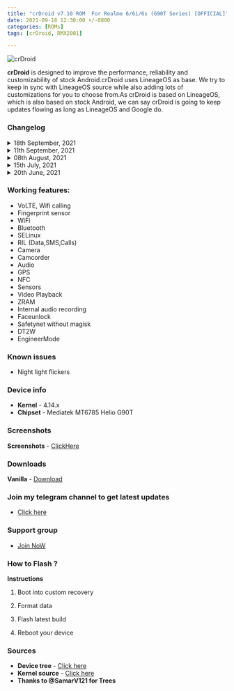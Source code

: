 ```yaml
---
title: "crDroid v7.10 ROM  For Realme 6/6i/6s (G90T Series) [OFFICIAL]"
date: 2021-09-18 12:30:00 +/-0800
categories: [ROMs]
tags: [crDroid, RMX2001]

---
```


![crDroid](https://gitlab.com/sribalaji/sribalaji.gitlab.io/-/raw/master/assets/images/headers/crDroid.jpg?raw=true)

**crDroid** is designed to improve the performance, reliability and customizability of stock Android.crDroid uses LineageOS as base. We try to keep in sync with LineageOS source while also adding lots of customizations for you to choose from.As crDroid is based on LineageOS, which is also based on stock Android, we can say crDroid is going to keep updates flowing as long as LineageOS and Google do.

### Changelog

<details>
<summary>18th September, 2021</summary>
<p><ul>
<li> Compiled with clang 13.</li>
<li> Latest September Patch Merged android-11.0.0_r43</li>
<li> Fixed Safety Net Issues and by defalut it will pass</li>
<li> Some other improvements and bug fixes.</li>
<li> crDroidAndroid source upstream.</li>
</ul></p>
</details>

<details>
<summary>11th September, 2021</summary>
<p><ul>
<li> Shipped with N.E.O.L.I.T-V3 kernel.</li>
<li> Compiled with clang 13.</li>
<li> Merged September security patch.</li>
<li> Some other improvements and bug fixes.</li>
<li> crDroidAndroid source upstream.</li>
</ul></p>
</details>

<details>
<summary>08th August, 2021</summary>
<p><ul>
<li> Shipped with N.E.O.L.I.T-V2 kernel.</li>
<li> Compiled with clang 11.</li>
<li> Merged August security patch.</li>
<li> Some other improvements and bug fixes.</li>
<li> crDroidAndroid source upstream.</li>
</ul></p>
</details>

<details>
<summary>15th July, 2021</summary>
<p><ul>
<li>Merged July ASB (android11.0.0_r39)</li>
<li>crDroid source upstream.</li>
<li>Added performance profiles.</li>
<li>Added GCam GO as prebuilt app.</li>
<li>Added FPS overlay in RealmeParts.</li>
<li>Replaced GameMode with PerformanceProfile along with the addition of PowerSaving profile.</li>
<li>Swtiched to basic Gapps.</li>
<li>Some other improvements and bug fixes.</li>
<li>Added Google Photos unlimited original resolution support.</li>
</ul></p>
</details>

<details>
<summary>20th June, 2021</summary>
<p><ul>
<li>Merged June ASB (android11.0.0_r38) </li>
<li>crDroid source upstream.</li>
<li>Removed prebuilt apps added by me. </li>
<li>Added performance profiles. </li>
<li>Added GCam GO as prebuiltapp.</li>
<li>Enabled VOOC suppourt from source.</li>
<li>Fixed blur</li>
<li>Fixed long press key reboot. </li>
<li>Fixed audio in Wifi calls. </li>
<li>Source Built kernel.</li>
<li>Some other improvements and bug fixes.</li>
<li>Misc improvements.</li>
</ul></p>
</details>

### Working features:
* VoLTE, Wifi calling
* Fingerprint sensor
* WiFi
* Bluetooth
* SELinux
* RIL (Data,SMS,Calls)
* Camera
* Camcorder
* Audio
* GPS
* NFC
* Sensors
* Video Playback
* ZRAM
* Internal audio recording
* Faceunlock
* Safetynet without magisk
* DT2W
* EngineerMode

### Known issues
* Night light flickers

### Device info
* **Kernel** - 4.14.x
* **Chipset** - Mediatek MT6785 Helio G90T

### Screenshots
**Screenshots** - [ClickHere](https://t.me/TheCloverly_Projects/144)

### Downloads
**Vanilla** - [Download](https://sourceforge.net/projects/crdroid/files/RMX2001/7.x/crDroidAndroid-11.0-20210918-RMX2001-v7.10.zip/download)


### Join my telegram channel to get latest updates
* [Click here](https://t.me/TheCloverly_Releases)

### Support group
* [Join NoW](https://t.me/SriBalajiHub)

### How to Flash ?
**Instructions**

1) Boot into custom recovery 

2) Format data

3) Flash latest build

4) Reboot your device 

### Sources
* **Device tree** - [Click here](https://github.com/iamthecloverly/device_realme_RMX2001)
* **Kernel source** - [Click here](https://github.com/iamthecloverly/kernel_realme_RMX2001)
* **Thanks to @SamarV121 for Trees**
